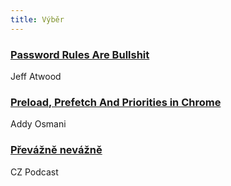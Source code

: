 ```yaml
---
title: Výběr
---
```


### [Password Rules Are Bullshit](https://blog.codinghorror.com/password-rules-are-bullshit/)
Jeff Atwood

### [Preload, Prefetch And Priorities in Chrome](https://medium.com/reloading/preload-prefetch-and-priorities-in-chrome-776165961bbf)
Addy Osmani

### [Převážně nevážně](https://soundcloud.com/czpodcast-1/cz-podcast-168-prevazne-nevazne)
CZ Podcast
